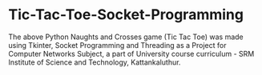 # Tic-Tac-Toe-Socket-Programming

The above Python Naughts and Crosses game (Tic Tac Toe) was made using Tkinter, Socket Programming and Threading as a Project for Computer Networks Subject, a part of University course curriculum - SRM Institute of Science and Technology, Kattankaluthur.
